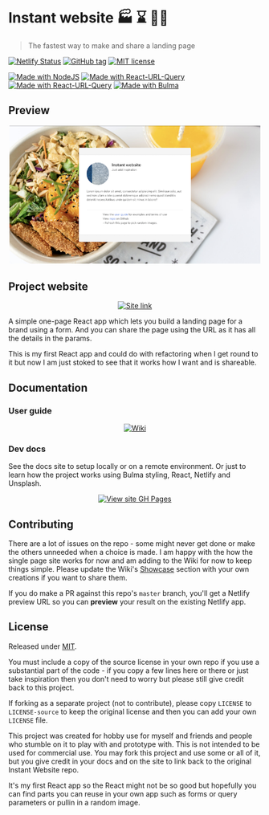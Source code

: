 # Instant website 🏭 ⌛ 🧙‍♂️
> The fastest way to make and share a landing page

[![Netlify Status](https://api.netlify.com/api/v1/badges/8f1fc5a5-1b67-4d14-94c6-512c4eacdad7/deploy-status)](https://app.netlify.com/sites/instant-website/deploys)
[![GitHub tag](https://img.shields.io/github/tag/MichaelCurrin/instant-website.svg)](https://GitHub.com/MichaelCurrin/instant-website/tags/)
[![MIT license](https://img.shields.io/badge/License-MIT-blue.svg)](https://github.com/MichaelCurrin/instant-website/blob/master/LICENSE)

[![Made with NodeJS](https://img.shields.io/badge/Node->=12-blue?logo=node.js&logoColor=white)](https://nodejs.org)
[![Made with React-URL-Query](https://img.shields.io/badge/React-16-blue?logo=react&logoColor=white)](https://www.npmjs.com/package/react-url-query)
[![Made with React-URL-Query](https://img.shields.io/badge/React_URL_Query-1-blue)](https://www.npmjs.com/package/react)
[![Made with Bulma](https://img.shields.io/badge/Made_with-Bulma-blue.svg)](https://bulma.io/)


## Preview

<div align="center">
    <a href="https://instant-website.netlify.app/">
        <img src=sample.png alt="Sample screenshot" title="Sample screenshot" width="500" />
    </a>
</div>


## Project website

<div align="center">

[![Site link](https://img.shields.io/badge/web_app-Instant_Website-green?style=for-the-badge)](https://instant-website.netlify.app/)

</div>

A simple one-page React app which lets you build a landing page for a brand using a form. And you can share the page using the URL as it has all the details in the params.

This is my first React app and could do with refactoring when I get round to it but now I am just stoked to see that it works how I want and is shareable.


## Documentation

### User guide

<div align="center">

[![Wiki](https://img.shields.io/badge/User_guide-Wiki-blue?style=for-the-badge)](https://github.com/MichaelCurrin/instant-website/wiki)

</div>

### Dev docs

See the docs site to setup locally or on a remote environment. Or just to learn how the project works using Bulma styling, React, Netlify and Unsplash.

<div align="center">

[![View site GH Pages](https://img.shields.io/badge/Online_docs-GH_Pages-blue?style=for-the-badge)](https://MichaelCurrin.github.io/instant-website/)

</div>

## Contributing

There are a lot of issues on the repo - some might never get done or make the others unneeded when a choice is made. I am happy with the how the single page site works for now and am adding to the Wiki for now to keep things simple. Please update the Wiki's [Showcase](https://github.com/MichaelCurrin/instant-website/wiki/Showcase) section with your own creations if you want to share them.

If you do make a PR against this repo's `master` branch, you'll get a Netlify preview URL so you can **preview** your result on the existing Netlify app.


## License

Released under [MIT](/LICENSE).

You must include a copy of the source license in your own repo if you use a substantial part of the code - if you copy a few lines here or there or just take inspiration then you don't need to worry but please still give credit back to this project.

If forking as a separate project (not to contribute), please copy `LICENSE` to `LICENSE-source` to keep the original license and then you can add your own `LICENSE` file.

This project was created for hobby use for myself and friends and people who stumble on it to play with and prototype with. This is not intended to be used for commercial use. You may fork this project and use some or all of it, but you give credit in your docs and on the site to link back to the original Instant Website repo.

It's my first React app so the React might not be so good but hopefully you can find parts you can reuse in your own app such as forms or query parameters or pullin in a random image.
